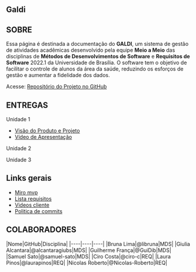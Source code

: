 
<title>GALDI</title>

## Galdi


  <h2>SOBRE</h2>
  <p>
      Essa página é destinada a documentação do <strong>GALDI</strong>, um sistema de gestão de atividades acadêmicas desenvolvido
      pela equipe <strong>Meio a Meio</strong> das disciplinas de <strong>Métodos de Desenvolvimentos de Software</strong> e
      <strong>Requisitos de Software</strong> 2022.1 da Universidade de Brasília. O software tem o objetivo de facilitar o
      controle de alunos da área da saúde, reduzindo os esforços de gestão e aumentar a fidelidade dos dados.
  </p>
  <div>
      <label>Acesse: <a href="https://github.com/mdsreq-fga-unb/2022.1-Meio-a-Meio">Repositório do Projeto no GitHub</a></label>
  </div>
  <h2>ENTREGAS</h2>
  
  Unidade 1

  - [Visão do Produto e Projeto](/produto-projeto/ProductVision)
  - [Vídeo de Apresentação](https://youtu.be/W_HwiKt1FIA)
  
  Unidade 2

  Unidade 3
  
  <h2>Links gerais</h2>
  
  - [Miro mvp](https://miro.com/app/board/uXjVOlmuidc=/?share_link_id=155231888640)
  - [Lista requisitos](/produto-projeto/Requisitos)
  - [Videos cliente](/reunioes-cliente/Reunioes)
  - [Politica de commits](/produto-projeto/commit_policy)

  <h2>COLABORADORES</h2>
  |Nome|GitHub|Disciplina|
  |----|----|----|
  |Bruna Lima|@libruna|MDS|
  |Giulia Alcantara|@alcantaragiubs|MDS|
  |Guilherme França|@GuiDib|MDS|
  |Samuel Sato|@samuel-sato|MDS|
  |Ciro Costa|@ciro-c|REQ|
  |Laura Pinos|@laurapinos|REQ|
  |Nicolas Roberto|@Nicolas-Roberto|REQ|
      